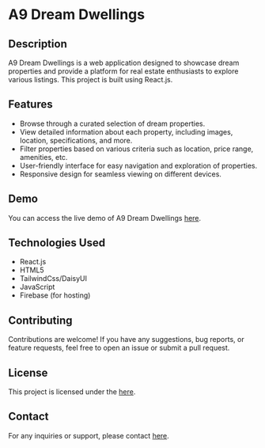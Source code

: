 # A9 Dream Dwellings

## Description
A9 Dream Dwellings is a web application designed to showcase dream properties and provide a platform for real estate enthusiasts to explore various listings. This project is built using React.js.

## Features
- Browse through a curated selection of dream properties.
- View detailed information about each property, including images, location, specifications, and more.
- Filter properties based on various criteria such as location, price range, amenities, etc.
- User-friendly interface for easy navigation and exploration of properties.
- Responsive design for seamless viewing on different devices.

## Demo
You can access the live demo of A9 Dream Dwellings [here](https://a9-dreamdwellings-react.web.app/).



## Technologies Used
- React.js
- HTML5
- TailwindCss/DaisyUI
- JavaScript
- Firebase (for hosting)

## Contributing
Contributions are welcome! If you have any suggestions, bug reports, or feature requests, feel free to open an issue or submit a pull request.

## License
This project is licensed under the [here](https://a9-dreamdwellings-react.web.app/).

## Contact
For any inquiries or support, please contact [here](https://a9-dreamdwellings-react.web.app/).

